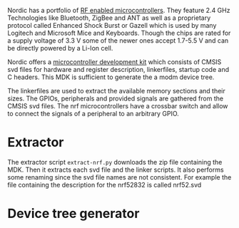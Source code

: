 Nordic has a portfolio of [RF enabled microcontrollers](https://www.nordicsemi.com/Products). They feature 2.4 GHz Technologies like Bluetooth, ZigBee and ANT as well as a proprietary protocol called Enhanced Shock Burst or Gazell which is used by many Logitech and Microsoft Mice and Keyboards. Though the chips are rated for a supply voltage of 3.3 V some of the newer ones accept 1.7-5.5 V and can be directly powered by a Li-Ion cell.

Nordic offers a [microcontroller development kit](https://www.nordicsemi.com/Software-and-Tools/Development-Tools/nRF-MDK) which consists of CMSIS svd files for hardware and register description, linkerfiles, startup code and C headers. This MDK is sufficient to generate the a modm device tree.

The linkerfiles are used to extract the available memory sections and their sizes. The GPIOs, peripherals and provided signals are gathered from the CMSIS svd files. The nrf microcontrollers have a crossbar switch and allow to connect the signals of a peripheral to an arbitrary GPIO.

# Extractor

The extractor script `extract-nrf.py` downloads the zip file containing the MDK. Then it extracts each svd file and the linker scripts. It also performs some renaming since the svd file names are not consistent. For example the file containing the description for the nrf52832 is called nrf52.svd

# Device tree generator
